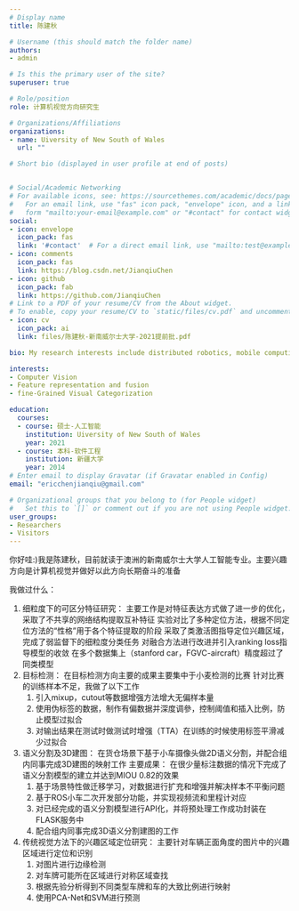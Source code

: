 ```yaml
---
# Display name
title: 陈建秋

# Username (this should match the folder name)
authors:
- admin

# Is this the primary user of the site?
superuser: true

# Role/position
role: 计算机视觉方向研究生

# Organizations/Affiliations
organizations:
- name: Uiversity of New South of Wales
  url: ""

# Short bio (displayed in user profile at end of posts)


# Social/Academic Networking
# For available icons, see: https://sourcethemes.com/academic/docs/page-builder/#icons
#   For an email link, use "fas" icon pack, "envelope" icon, and a link in the
#   form "mailto:your-email@example.com" or "#contact" for contact widget.
social:
- icon: envelope
  icon_pack: fas
  link: '#contact'  # For a direct email link, use "mailto:test@example.org".
- icon: comments
  icon_pack: fas
  link: https://blog.csdn.net/JianqiuChen
- icon: github
  icon_pack: fab
  link: https://github.com/JianqiuChen
# Link to a PDF of your resume/CV from the About widget.
# To enable, copy your resume/CV to `static/files/cv.pdf` and uncomment the lines below.
- icon: cv
  icon_pack: ai
  link: files/陈建秋-新南威尔士大学-2021提前批.pdf

bio: My research interests include distributed robotics, mobile computing and programmable matter.

interests:
- Computer Vision
- Feature representation and fusion
- fine-Grained Visual Categorization

education:
  courses:
  - course: 硕士-人工智能 
    institution: Uiversity of New South of Wales
    year: 2021
  - course: 本科-软件工程
    institution: 新疆大学
    year: 2014
# Enter email to display Gravatar (if Gravatar enabled in Config)
email: "ericchenjianqiu@gmail.com"

# Organizational groups that you belong to (for People widget)
#   Set this to `[]` or comment out if you are not using People widget.
user_groups:
- Researchers
- Visitors
---
```


你好哇:)我是陈建秋，目前就读于澳洲的新南威尔士大学人工智能专业。主要兴趣方向是计算机视觉并做好以此方向长期奋斗的准备

我做过什么：
  1. 细粒度下的可区分特征研究：
     主要工作是对特征表达方式做了进一步的优化，采取了不共享的网络结构提取互补特征
     实验对比了多种定位方法，根据不同定位方法的“性格”用于各个特征提取的阶段
     采取了类激活图指导定位兴趣区域，完成了弱监督下的细粒度分类任务
     对融合方法进行改进并引入ranking loss指导模型的收敛
     在多个数据集上（stanford car，FGVC-aircraft）精度超过了同类模型
  2. 目标检测：
     在目标检测方向主要的成果主要集中于小麦检测的比赛
     针对比赛的训练样本不足，我做了以下工作
     1. 引入mixup，cutout等数据增强方法增大无偏样本量
     2. 使用伪标签的数据，制作有偏数据并深度调參，控制阈值和插入比例，防止模型过拟合
     3. 对输出结果在测试时做测试时增强（TTA）在训练的时候使用标签平滑减少过拟合
  3. 语义分割及3D建图：
     在货仓场景下基于小车摄像头做2D语义分割，并配合组内同事完成3D建图的映射工作
     主要成果：
     在很少量标注数据的情况下完成了语义分割模型的建立并达到MIOU 0.82的效果
     1. 基于场景特性做迁移学习，对数据进行扩充和增强并解决样本不平衡问题
     2. 基于ROS小车二次开发部分功能，并实现视频流和里程计对应
     3. 对已经完成的语义分割模型进行API化，并将预处理工作成功封装在FLASK服务中
     4. 配合组内同事完成3D语义分割建图的工作
  4. 传统视觉方法下的兴趣区域定位研究：
     主要针对车辆正面角度的图片中的兴趣区域进行定位和识别
     1. 对图片进行边缘检测
     2. 对车牌可能所在区域进行对称区域查找
     3. 根据先验分析得到不同类型车牌和车的大致比例进行映射
     4. 使用PCA-Net和SVM进行预测
  
     
     
